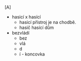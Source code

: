 [A]
- hasicí x hasící
  - hasicí přístroj je na chodbě.
  - hasič hasící dům
- bezvládí
  - bez
  - vlá
  - d
  - í - koncovka
